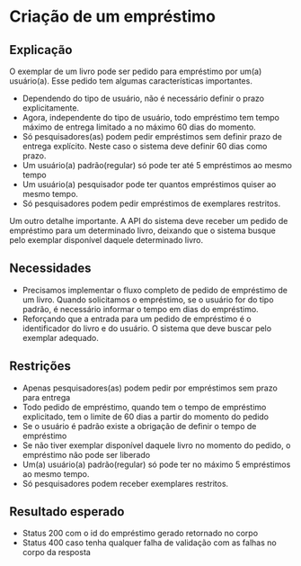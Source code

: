 # Criação de um empréstimo

## Explicação
O exemplar de um livro pode ser pedido para empréstimo por um(a) usuário(a). Esse pedido tem algumas características importantes.
- Dependendo do tipo de usuário, não é necessário definir o prazo explicitamente.
- Agora, independente do tipo de usuário, todo empréstimo tem tempo máximo de entrega limitado a no máximo 60 dias do momento.
- Só pesquisadores(as) podem pedir empréstimos sem definir prazo de entrega explícito. Neste caso o sistema deve definir 60 dias como prazo.
- Um usuário(a) padrão(regular) só pode ter até 5 empréstimos ao mesmo tempo
- Um usuário(a) pesquisador pode ter quantos empréstimos quiser ao mesmo tempo.
- Só pesquisadores podem pedir empréstimos de exemplares restritos.

Um outro detalhe importante. A API do sistema deve receber um pedido de empréstimo para um determinado livro, deixando que o sistema busque pelo exemplar disponível daquele determinado livro.

## Necessidades
- Precisamos implementar o fluxo completo de pedido de empréstimo de um livro. Quando solicitamos o empréstimo, se o usuário for do tipo padrão, é necessário informar o tempo em dias do empréstimo.
- Reforçando que a entrada para um pedido de empréstimo é o identificador do livro e do usuário. O sistema que deve buscar pelo exemplar adequado.

## Restrições
- Apenas pesquisadores(as) podem pedir por empréstimos sem prazo para entrega
- Todo pedido de empréstimo, quando tem o tempo de empréstimo explicitado, tem o limite de 60 dias a partir do momento do pedido
- Se o usuário é padrão existe a obrigação de definir o tempo de empréstimo
- Se não tiver exemplar disponível daquele livro no momento do pedido, o empréstimo não pode ser liberado
- Um(a) usuário(a) padrão(regular) só pode ter no máximo 5 empréstimos ao mesmo tempo.
- Só pesquisadores podem receber exemplares restritos.

## Resultado esperado
- Status 200 com o id do empréstimo gerado retornado no corpo
- Status 400 caso tenha qualquer falha de validação com as falhas no corpo da resposta